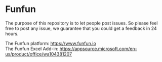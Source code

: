 # Funfun
The purpose of this repository is to let people post issues. So please feel free to post any issue, we guarantee that you could get a feedback in 24 hours.


The Funfun platform: https://www.funfun.io<br>
The Funfun Excel Add-in: https://appsource.microsoft.com/en-us/product/office/wa104381207
